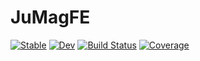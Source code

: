 # JuMagFE

[![Stable](https://img.shields.io/badge/docs-stable-blue.svg)](https://ww1g11.github.io/JuMagFE.jl/stable/)
[![Dev](https://img.shields.io/badge/docs-dev-blue.svg)](https://ww1g11.github.io/JuMagFE.jl/dev/)
[![Build Status](https://github.com/ww1g11/JuMagFE.jl/actions/workflows/CI.yml/badge.svg?branch=main)](https://github.com/ww1g11/JuMagFE.jl/actions/workflows/CI.yml?query=branch%3Amain)
[![Coverage](https://codecov.io/gh/ww1g11/JuMagFE.jl/branch/main/graph/badge.svg)](https://codecov.io/gh/ww1g11/JuMagFE.jl)
